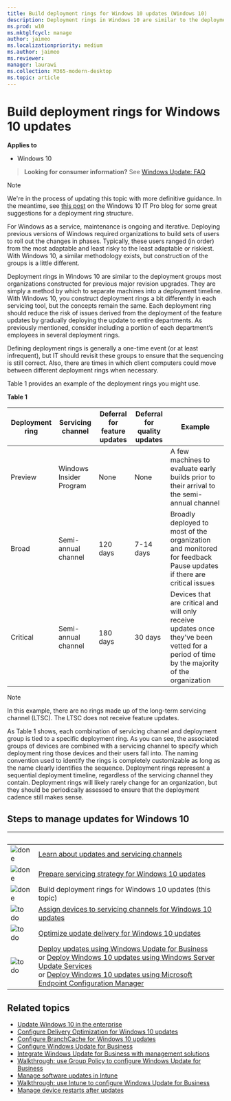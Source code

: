 ```yaml
---
title: Build deployment rings for Windows 10 updates (Windows 10)
description: Deployment rings in Windows 10 are similar to the deployment groups most organizations constructed for previous major revision upgrades.
ms.prod: w10
ms.mktglfcycl: manage
author: jaimeo
ms.localizationpriority: medium
ms.author: jaimeo
ms.reviewer: 
manager: laurawi
ms.collection: M365-modern-desktop
ms.topic: article
---
```


# Build deployment rings for Windows 10 updates


**Applies to**

- Windows 10

> **Looking for consumer information?** See [Windows Update: FAQ](https://support.microsoft.com/help/12373/windows-update-faq) 

> [!NOTE]
> We're in the process of updating this topic with more definitive guidance. In the meantime, see [this post](https://techcommunity.microsoft.com/t5/Windows-IT-Pro-Blog/Tactical-considerations-for-creating-Windows-deployment-rings/ba-p/746979) on the Windows 10 IT Pro blog for some great suggestions for a deployment ring structure.

For Windows as a service, maintenance is ongoing and iterative. Deploying previous versions of Windows required organizations to build sets of users to roll out the changes in phases. Typically, these users ranged (in order) from the most adaptable and least risky to the least adaptable or riskiest. With Windows 10, a similar methodology exists, but construction of the groups is a little different. 

Deployment rings in Windows 10 are similar to the deployment groups most organizations constructed for previous major revision upgrades. They are simply a method by which to separate machines into a deployment timeline. With Windows 10, you construct deployment rings a bit differently in each servicing tool, but the concepts remain the same. Each deployment ring should reduce the risk of issues derived from the deployment of the feature updates by gradually deploying the update to entire departments. As previously mentioned, consider including a portion of each department’s employees in several deployment rings. 

Defining deployment rings is generally a one-time event (or at least infrequent), but IT should revisit these groups to ensure that the sequencing is still correct. Also, there are times in which client computers could move between different deployment rings when necessary.

Table 1 provides an example of the deployment rings you might use. 

**Table 1**

| Deployment ring | Servicing channel | Deferral for feature updates | Deferral for quality updates | Example |
| --- | --- | --- | --- | --- |
| Preview | Windows Insider Program | None | None | A few machines to evaluate early builds prior to their arrival to the semi-annual channel |
| Broad | Semi-annual channel | 120 days | 7-14 days | Broadly deployed to most of the organization and monitored for feedback</br>Pause updates if there are critical issues |
| Critical | Semi-annual channel | 180 days | 30 days | Devices that are critical and will only receive updates once they've been vetted for a period of time by the majority of the organization |

>[!NOTE]
>In this example, there are no rings made up of the long-term servicing channel (LTSC). The LTSC does not receive feature updates. 


As Table 1 shows, each combination of servicing channel and deployment group is tied to a specific deployment ring. As you can see, the associated groups of devices are combined with a servicing channel to specify which deployment ring those devices and their users fall into. The naming convention used to identify the rings is completely customizable as long as the name clearly identifies the sequence. Deployment rings represent a sequential deployment timeline, regardless of the servicing channel they contain. Deployment rings will likely rarely change for an organization, but they should be periodically assessed to ensure that the deployment cadence still makes sense. 


## Steps to manage updates for Windows 10

|&nbsp; |&nbsp; |
| --- | --- |
| ![done](images/checklistdone.png) | [Learn about updates and servicing channels](waas-overview.md) |
| ![done](images/checklistdone.png) | [Prepare servicing strategy for Windows 10 updates](waas-servicing-strategy-windows-10-updates.md) |
| ![done](images/checklistdone.png) | Build deployment rings for Windows 10 updates (this topic) |
| ![to do](images/checklistbox.gif) | [Assign devices to servicing channels for Windows 10 updates](waas-servicing-channels-windows-10-updates.md) |
| ![to do](images/checklistbox.gif) | [Optimize update delivery for Windows 10 updates](waas-optimize-windows-10-updates.md) |
| ![to do](images/checklistbox.gif) | [Deploy updates using Windows Update for Business](waas-manage-updates-wufb.md)</br>or [Deploy Windows 10 updates using Windows Server Update Services](waas-manage-updates-wsus.md)</br>or [Deploy Windows 10 updates using Microsoft Endpoint Configuration Manager](/mem/configmgr/osd/deploy-use/manage-windows-as-a-service) |

## Related topics

- [Update Windows 10 in the enterprise](index.md) 
- [Configure Delivery Optimization for Windows 10 updates](waas-delivery-optimization.md)
- [Configure BranchCache for Windows 10 updates](waas-branchcache.md)
- [Configure Windows Update for Business](waas-configure-wufb.md)
- [Integrate Windows Update for Business with management solutions](waas-integrate-wufb.md)
- [Walkthrough: use Group Policy to configure Windows Update for Business](waas-wufb-group-policy.md)
- [Manage software updates in Intune](/intune/windows-update-for-business-configure)
- [Walkthrough: use Intune to configure Windows Update for Business](/intune/windows-update-for-business-configure)
- [Manage device restarts after updates](waas-restart.md)
